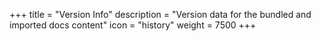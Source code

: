 +++
title = "Version Info"
description = "Version data for the bundled and imported docs content"
icon = "history"
weight = 7500
+++
